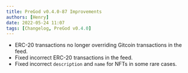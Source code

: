 ```yaml
---
title: PreGod v0.4.0-87 Improvements
authors: [Henry]
date: 2022-05-24 11:07
tags: [Changelog, PreGod v0.4.0]
---
```


- ERC-20 transactions no longer overriding Gitcoin transactions in the feed.
- Fixed incorrect ERC-20 transactions in the feed.
- Fixed incorrect `description` and `name` for NFTs in some rare cases.
